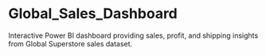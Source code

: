 # Global_Sales_Dashboard
Interactive Power BI dashboard providing sales, profit, and shipping insights from  Global Superstore sales dataset.
